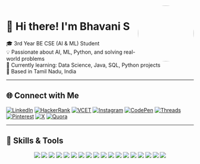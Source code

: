 <img src="https://avatars.githubusercontent.com/Bhavanisubramani49" width="150" height="150" style="border-radius: 50%;" align="right" />

# 👋 Hi there! I'm Bhavani S

🎓 3rd Year BE CSE (AI & ML) Student  
💡 Passionate about AI, ML, Python, and solving real-world problems  
🌱 Currently learning: Data Science, Java, SQL, Python projects  
📍 Based in Tamil Nadu, India

---

## 🌐 Connect with Me

[![LinkedIn](https://img.shields.io/badge/LinkedIn-blue?style=for-the-badge&logo=linkedin&logoColor=white)](https://www.linkedin.com/in/s-bhavani-5a2a26290)
[![HackerRank](https://img.shields.io/badge/HackerRank-2EC866?style=for-the-badge&logo=hackerrank&logoColor=white)](https://www.hackerrank.com/profile/bhavanisubraman3)
[![VCET](https://img.shields.io/badge/VCET%20Profile-orange?style=for-the-badge)](https://vcet481.examly.io/profile)
[![Instagram](https://img.shields.io/badge/Instagram-E4405F?style=for-the-badge&logo=instagram&logoColor=white)](https://www.instagram.com/bhavanisubramani49)
[![CodePen](https://img.shields.io/badge/CodePen-000000?style=for-the-badge&logo=codepen&logoColor=white)](https://codepen.io/BhavaniSubramanian26)
[![Threads](https://img.shields.io/badge/Threads-000000?style=for-the-badge&logo=threads&logoColor=white)](https://www.threads.net/@bhavanisubramani49)
[![Pinterest](https://img.shields.io/badge/Pinterest-E60023?style=for-the-badge&logo=pinterest&logoColor=white)](https://pin.it/3L1bHMYYF)
[![X](https://img.shields.io/badge/X%20(Twitter)-000000?style=for-the-badge&logo=twitter&logoColor=white)](https://x.com/BhavaniS49)
[![Quora](https://img.shields.io/badge/Quora-B92B27?style=for-the-badge&logo=quora&logoColor=white)](https://www.quora.com/profile/Bhavani-Subramani-2006)

---

## 🧠 Skills & Tools

<p align="center">
  <img src="https://img.shields.io/badge/Python-3776AB?style=for-the-badge&logo=python&logoColor=white"/>
  <img src="https://img.shields.io/badge/C-00599C?style=for-the-badge&logo=c&logoColor=white"/>
  <img src="https://img.shields.io/badge/Java-ED8B00?style=for-the-badge&logo=java&logoColor=white"/>
  <img src="https://img.shields.io/badge/MySQL-4479A1?style=for-the-badge&logo=mysql&logoColor=white"/>
  <img src="https://img.shields.io/badge/HTML5-E34F26?style=for-the-badge&logo=html5&logoColor=white"/>
  <img src="https://img.shields.io/badge/CSS3-1572B6?style=for-the-badge&logo=css3&logoColor=white"/>
  <img src="https://img.shields.io/badge/JavaScript-F7DF1E?style=for-the-badge&logo=javascript&logoColor=black"/>
  <img src="https://img.shields.io/badge/Pandas-150458?style=for-the-badge&logo=pandas&logoColor=white"/>
  <img src="https://img.shields.io/badge/Numpy-013243?style=for-the-badge&logo=numpy&logoColor=white"/>
  <img src="https://img.shields.io/badge/Matplotlib-11557C?style=for-the-badge&logo=matplotlib&logoColor=white"/>
  <img src="https://img.shields.io/badge/Seaborn-2D5AA7?style=for-the-badge"/>
  <img src="https://img.shields.io/badge/Scikit--Learn-F7931E?style=for-the-badge&logo=scikit-learn&logoColor=white"/>
  <img src="https://img.shields.io/badge/SQLite-003B57?style=for-the-badge&logo=sqlite&logoColor=white"/>
  <img src="https://img.shields.io/badge/Jupyter-F37626?style=for-the-badge&logo=jupyter&logoColor=white"/>
  <img src="https://img.shields.io/badge/Google Colab-F9AB00?style=for-the-badge&logo=google-colab&logoColor=black"/>
  <img src="https://img.shields.io/badge/Git-F05032?style=for-the-badge&logo=git&logoColor=white"/>
  <img src="https://img.shields.io/badge/GitHub-181717?style=for-the-badge&logo=github&logoColor=white"/>
  <img src="https://img.shields.io/badge/VS Code-007ACC?style=for-the-badge&logo=visual-studio-code&logoColor=white"/>
</p>
